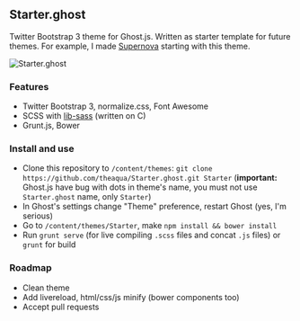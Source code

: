 ##  Starter.ghost
Twitter Bootstrap 3 theme for Ghost.js.
Written as starter template for future themes. For example, I made [Supernova][3] starting with this theme.

![Starter.ghost][1]

### Features

 - Twitter Bootstrap 3, normalize.css, Font Awesome
 - SCSS with [lib-sass][2] (written on C)
 - Grunt.js, Bower
 
### Install and use
 - Clone this repository to `/content/themes`: ``git clone https://github.com/theaqua/Starter.ghost.git Starter`` (**important:** Ghost.js have bug with dots in theme's name, you must not use ``Starter.ghost`` name, only ``Starter``)
 - In Ghost's settings change "Theme" preference, restart Ghost (yes, I'm serious)
 - Go to ``/content/themes/Starter``, make ``npm install && bower install``
 - Run ``grunt serve`` (for live compiling ``.scss`` files and concat ``.js`` files) or ``grunt`` for build
 
### Roadmap
 - Clean theme
 - Add livereload, html/css/js minify (bower components too)
 - Accept pull requests

  [1]: http://gm4.in/i/fgl.png
  [2]: http://libsass.org/
  [3]: https://github.com/theaqua/Supernova.ghost